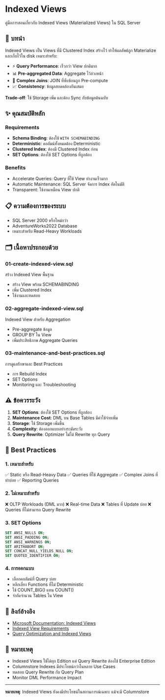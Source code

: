 # Indexed Views

คู่มือการสอนเกี่ยวกับ Indexed Views (Materialized Views) ใน SQL Server

## 📖 บทนำ

Indexed Views เป็น Views ที่มี Clustered Index สร้างไว้ ทำให้ผลลัพธ์ถูก Materialize และเก็บไว้ใน disk เหมาะสำหรับ:
- ⚡ **Query Performance**: เร็วกว่า View ปกติมาก
- 📊 **Pre-aggregated Data**: Aggregate ไว้ล่วงหน้า
- 🔗 **Complex Joins**: JOIN ที่ซับซ้อนถูก Pre-compute
- 📈 **Consistency**: ข้อมูลสอดคล้องกันเสมอ

**Trade-off**: ใช้ Storage เพิ่ม และต้อง Sync กับข้อมูลต้นฉบับ

## ✨ คุณสมบัติหลัก

### Requirements
- **Schema Binding**: ต้องใช้ `WITH SCHEMABINDING`
- **Deterministic**: คอลัมน์ทั้งหมดต้อง Deterministic
- **Clustered Index**: ต้องมี Clustered Index ก่อน
- **SET Options**: ต้องใช้ SET Options ที่ถูกต้อง

### Benefits
- Accelerate Queries: Query ที่ใช้ View ทำงานเร็วมาก
- Automatic Maintenance: SQL Server จัดการ Index อัตโนมัติ
- Transparent: ใช้งานเหมือน View ปกติ

## 📋 ความต้องการของระบบ

- SQL Server 2000 หรือใหม่กว่า
- AdventureWorks2022 Database
- เหมาะสำหรับ Read-Heavy Workloads

## 🗂️ เนื้อหาประกอบด้วย

### 01-create-indexed-view.sql
สร้าง Indexed View พื้นฐาน
- สร้าง View พร้อม SCHEMABINDING
- เพิ่ม Clustered Index
- ใช้งานและทดสอบ

### 02-aggregate-indexed-view.sql
Indexed View สำหรับ Aggregation
- Pre-aggregate ข้อมูล
- GROUP BY ใน View
- เพิ่มประสิทธิภาพ Aggregate Queries

### 03-maintenance-and-best-practices.sql
การดูแลรักษาและ Best Practices
- การ Rebuild Index
- SET Options
- Monitoring และ Troubleshooting

## ⚠️ ข้อควรระวัง

1. **SET Options**: ต้องใช้ SET Options ที่ถูกต้อง
2. **Maintenance Cost**: DML บน Base Tables มีค่าใช้จ่ายเพิ่ม
3. **Storage**: ใช้ Storage เพิ่มขึ้น
4. **Complexity**: ต้องออกแบบอย่างระมัดระวัง
5. **Query Rewrite**: Optimizer ไม่ได้ Rewrite ทุก Query

## 🔧 Best Practices

### 1. เหมาะสำหรับ
✅ Static หรือ Read-Heavy Data
✅ Queries ที่ใช้ Aggregate
✅ Complex Joins ที่ทำบ่อย
✅ Reporting Queries

### 2. ไม่เหมาะสำหรับ
❌ OLTP Workloads (DML มาก)
❌ Real-time Data
❌ Tables ที่ Update บ่อย
❌ Queries ที่ไม่สามารถ Query Rewrite

### 3. SET Options
```sql
SET ANSI_NULLS ON;
SET ANSI_PADDING ON;
SET ANSI_WARNINGS ON;
SET ARITHABORT ON;
SET CONCAT_NULL_YIELDS_NULL ON;
SET QUOTED_IDENTIFIER ON;
```

### 4. การออกแบบ
- เลือกคอลัมน์ที่ Query บ่อย
- หลีกเลี่ยง Functions ที่ไม่ Deterministic
- ใช้ COUNT_BIG() แทน COUNT()
- จำกัดจำนวน Tables ใน View

## 🔗 ลิงก์อ้างอิง

- [Microsoft Documentation: Indexed Views](https://docs.microsoft.com/en-us/sql/relational-databases/views/create-indexed-views)
- [Indexed View Requirements](https://docs.microsoft.com/en-us/sql/relational-databases/views/create-indexed-views#requirements)
- [Query Optimization and Indexed Views](https://docs.microsoft.com/en-us/sql/relational-databases/views/optimize-queries-with-indexed-views)

## 📝 หมายเหตุ

- Indexed Views ใช้ได้ทุก Edition แต่ Query Rewrite ต้องใช้ Enterprise Edition
- Columnstore Indexes มีประโยชน์กว่าในหลาย Use Cases
- ทดสอบ Query Rewrite กับ Query Plan
- Monitor DML Performance Impact

---
**หมายเหตุ**: Indexed Views ยังคงมีประโยชน์ในสถานการณ์เฉพาะ แม้จะมี Columnstore

